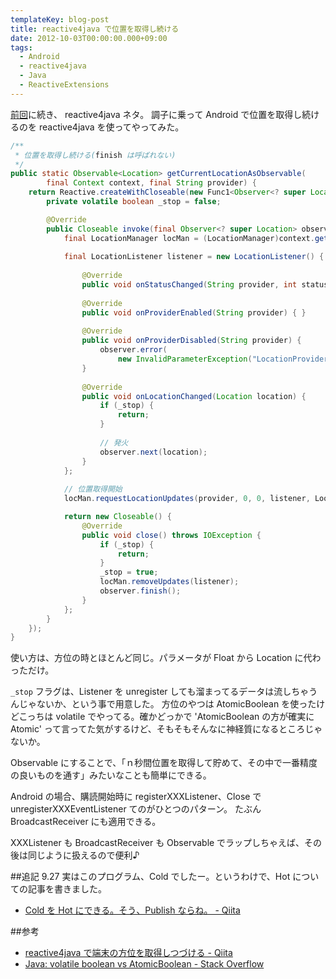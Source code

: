 ```yaml
---
templateKey: blog-post
title: reactive4java で位置を取得し続ける
date: 2012-10-03T00:00:00.000+09:00
tags:
  - Android
  - reactive4java
  - Java
  - ReactiveExtensions
---
```

[前回](http://qiita.com/items/07762776102dbc84b1c7)に続き、 reactive4java ネタ。
調子に乗って Android で位置を取得し続けるのを reactive4java を使ってやってみた。

<!--more-->

```java LocationFunctions.java
/**
 * 位置を取得し続ける(finish は呼ばれない)
 */
public static Observable<Location> getCurrentLocationAsObservable(			
		final Context context, final String provider) {
	return Reactive.createWithCloseable(new Func1<Observer<? super Location>, Closeable>() {
		private volatile boolean _stop = false;

		@Override
		public Closeable invoke(final Observer<? super Location> observer) {
			final LocationManager locMan = (LocationManager)context.getSystemService(Context.LOCATION_SERVICE);
			
			final LocationListener listener = new LocationListener() {
				
				@Override
				public void onStatusChanged(String provider, int status, Bundle extras) { }
				
				@Override
				public void onProviderEnabled(String provider) { }
				
				@Override
				public void onProviderDisabled(String provider) {
					observer.error(
						new InvalidParameterException("LocationProvider disabled."));
				}
				
				@Override
				public void onLocationChanged(Location location) {
					if (_stop) {
						return;
					}
					
					// 発火
					observer.next(location);
				}
			};
			
			// 位置取得開始
			locMan.requestLocationUpdates(provider, 0, 0, listener, Looper.getMainLooper());

			return new Closeable() {
				@Override
				public void close() throws IOException {
					if (_stop) {
						return;
					}
					_stop = true;
					locMan.removeUpdates(listener);
					observer.finish();
				}
			};
		}
	});
}
```

使い方は、方位の時とほとんど同じ。パラメータが Float から Location に代わっただけ。

``_stop`` フラグは、Listener を unregister しても溜まってるデータは流しちゃうんじゃないか、という事で用意した。
方位のやつは AtomicBoolean を使ったけどこっちは volatile でやってる。確かどっかで 'AtomicBoolean の方が確実に Atomic' って言ってた気がするけど、そもそもそんなに神経質になるところじゃないか。

Observable にすることで、「ｎ秒間位置を取得して貯めて、その中で一番精度の良いものを通す」みたいなことも簡単にできる。

Android の場合、購読開始時に registerXXXListener、Close で unregisterXXXEventListener てのがひとつのパターン。
たぶん BroadcastReceiver にも適用できる。

XXXListener も BroadcastReceiver も Observable でラップしちゃえば、その後は同じように扱えるので便利♪

##追記 9.27
実はこのプログラム、Cold でしたー。というわけで、Hot についての記事を書きました。
* [Cold を Hot にできる。そう、Publish ならね。 - Qiita](http://qiita.com/items/3a7bda9d0fdcb9248800)

##参考
* [reactive4java で端末の方位を取得しつづける - Qiita](http://qiita.com/items/07762776102dbc84b1c7)
* [Java: volatile boolean vs AtomicBoolean - Stack Overflow](http://stackoverflow.com/questions/3786825/java-volatile-boolean-vs-atomicboolean)